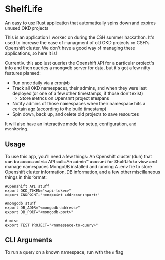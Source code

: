 # ShelfLife
An easy to use Rust application that automatically spins down and expires unused OKD projects

This is an application I worked on during the CSH summer hackathon. It's used to increase the ease of managment of old OKD projects on CSH's Openshift cluster. We don't have a good way of managing these applications, so here it is!

Currently, this app just queries the Openshift API for a particular project's info and then queries a mongodb server for data, but it's got a few nifty features planned:
  - Run once daily via a cronjob
  - Track all OKD namespaces, their admins, and when they were last deployed (or one of a few other timestamps, if those don't exist)
    - Store metrics on Openshift project lifespans
  - Notify admins of those namespaces when their namespace hits a certain age (according to the build timestamp)
  - Spin down, back up, and delete old projects to save resources

It will also have an interactive mode for setup, configuration, and monitoring.

## Usage
To use this app, you'll need a few things:
  An Openshift cluster (duh) that can be accessed via API calls
  An admin™ account for ShelfLife to view and manage namespaces
  MongoDB installed and running
  A .env file to store Openshift cluster information, DB information, and a few other miscillaneous things in this format:
```
#Openshift API stuff
export OKD_TOKEN="<api-token>"
export ENDPOINT="<endpoint-address>:<port>"

#mongodb stuff
export DB_ADDR="<mongodb-address>"
export DB_PORT="<mongodb-port>"

# misc
export TEST_PROJECT="<namespace-to-query>"
```

## CLI Arguments
To run a query on a known namespace, run with the `n` flag
